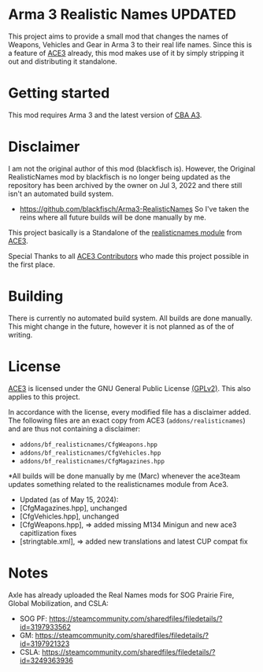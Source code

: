 # Arma 3 Realistic Names UPDATED

This project aims to provide a small mod that changes the names of Weapons, Vehicles and Gear in Arma 3 to their real life names. Since this is a feature of [ACE3](https://github.com/acemod/ACE3) already, this mod makes use of it by simply stripping it out and distributing it standalone. 

# Getting started

This mod requires Arma 3 and the latest version of <a href="https://github.com/CBATeam/CBA_A3/releases">CBA A3</a>.

# Disclaimer

I am not the original author of this mod (blackfisch is). However, the Original RealisticNames mod by blackfisch is no longer being updated as the repository has been archived by the owner on Jul 3, 2022 and there still isn't an automated build system.
- https://github.com/blackfisch/Arma3-RealisticNames
So I've taken the reins where all future builds will be done manually by me.

This project basically is a Standalone of the [realisticnames module](https://github.com/acemod/ACE3/tree/master/addons/realisticnames) from [ACE3](https://github.com/acemod/ACE3).

Special Thanks to all [ACE3 Contributors](https://github.com/acemod/ACE3/blob/master/AUTHORS.txt) who made this project possible in the first place.

# Building

There is currently no automated build system. All builds are done manually. This might change in the future, however it is not planned as of the of writing.

# License

[ACE3](https://github.com/acemod/ACE3) is licensed under the GNU General Public License [(GPLv2)](LICENSE). This also applies to this project.

In accordance with the license, every modified file has a disclaimer added.
The following files are an exact copy from ACE3 (`addons/realisticnames`) and are thus not containing a disclaimer:

- `addons/bf_realisticnames/CfgWeapons.hpp`
- `addons/bf_realisticnames/CfgVehicles.hpp`
- `addons/bf_realisticnames/CfgMagazines.hpp`

*All builds will be done manually by me (Marc) whenever the ace3team updates something related to the realisticnames module from Ace3.
- Updated (as of May 15, 2024):
- [CfgMagazines.hpp], unchanged
- [CfgVehicles.hpp], unchanged
- [CfgWeapons.hpp], => added missing M134 Minigun and new ace3 capitlization fixes
- [stringtable.xml], => added new translations and latest CUP compat fix

# Notes
Axle has already uploaded the Real Names mods for SOG Prairie Fire, Global Mobilization, and CSLA:
- SOG PF: https://steamcommunity.com/sharedfiles/filedetails/?id=3197933562
- GM: https://steamcommunity.com/sharedfiles/filedetails/?id=3197921323
- CSLA: https://steamcommunity.com/sharedfiles/filedetails/?id=3249363936

